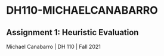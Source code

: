 # DH110-MICHAELCANABARRO

## Assignment 1: Heuristic Evaluation

Michael Canabarro | DH 110 | Fall 2021

